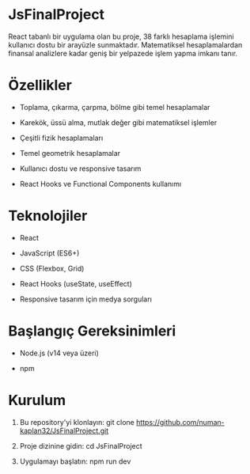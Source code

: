 # JsFinalProject

React tabanlı bir uygulama olan bu proje, 38 farklı hesaplama işlemini kullanıcı dostu bir arayüzle sunmaktadır. Matematiksel hesaplamalardan finansal analizlere kadar geniş bir yelpazede işlem yapma imkanı tanır.

# Özellikler

- Toplama, çıkarma, çarpma, bölme gibi temel hesaplamalar

- Karekök, üssü alma, mutlak değer gibi matematiksel işlemler

- Çeşitli fizik hesaplamaları

- Temel geometrik hesaplamalar

- Kullanıcı dostu ve responsive tasarım

- React Hooks ve Functional Components kullanımı

# Teknolojiler

- React

- JavaScript (ES6+)

- CSS (Flexbox, Grid)

- React Hooks (useState, useEffect)

- Responsive tasarım için medya sorguları

# Başlangıç Gereksinimleri

- Node.js (v14 veya üzeri)

- npm

# Kurulum

1. Bu repository'yi klonlayın: git clone https://github.com/numan-kaplan32/JsFinalProject.git

2. Proje dizinine gidin:  cd JsFinalProject

3. Uygulamayı başlatın: npm run dev

